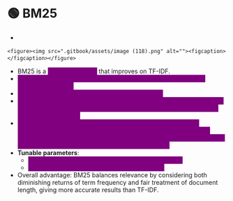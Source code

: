 # 🟢 BM25

*

    <figure><img src=".gitbook/assets/image (118).png" alt=""><figcaption></figcaption></figure>
* BM25 is a <mark style="color:purple;background-color:purple;">**ranking function**</mark> that improves on TF-IDF.
* <mark style="color:purple;background-color:purple;">**We have a query, and we want to find the best document which matches the query**</mark>
* <mark style="color:purple;background-color:purple;">**Does not take context or semantics into account**</mark><mark style="color:purple;background-color:purple;">.</mark>
* <mark style="color:purple;background-color:purple;">**Term frequency saturation**</mark><mark style="color:purple;background-color:purple;">: increases score when a term occurs more, but limits the effect of very high frequencies → avoids over-weighting and keyword stuffing.</mark>
* <mark style="color:purple;background-color:purple;">**Document length normalization**</mark><mark style="color:purple;background-color:purple;">: penalizes long documents by comparing their length to the average document length → required because in TF-IDF, longer documents naturally get higher scores due to more term occurrences, leading to unfair advantage.</mark>
* **Tunable parameters**:
  * <mark style="color:purple;background-color:purple;">**k1→ controls how quickly term frequency saturates.**</mark>
  * <mark style="color:purple;background-color:purple;">**b → controls strength of length normalization.**</mark>
* Overall advantage: BM25 balances relevance by considering both diminishing returns of term frequency and fair treatment of document length, giving more accurate results than TF-IDF.

